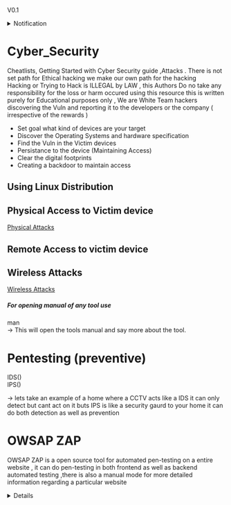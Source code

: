 V0.1<br>

<details><summary>Notification</summary>
<p>
  
   ### Notification:- 
   As of now this is a Theoretical based manual practical based  manual will be updated soon you can star this repository for upcoming update !
   Authors refer bottom of this page <br>
   THANK YOU!<br>
</p>
</details>


# <b> Cyber_Security </b>
Cheatlists, Getting Started with Cyber Security guide ,Attacks .
There is not set path for Ethical hacking we make our own path for the hacking <br>
Hacking or Trying to Hack is ILLEGAL by LAW , this Authors Do no take any responsibility for the loss or harm occured using this resource this is written purely for Educational purposes only , We are White Team hackers discovering the Vuln and reporting it to the developers or the company ( irrespective of the rewards )<br>
* Set goal what kind of devices are your target<br>
* Discover the Operating Systems and hardware specification<br>
* Find the Vuln in the Victim devices<br>
* Persistance to the device (Maintaining  Access)<br>
* Clear the digital footprints <br>
* Creating a backdoor to maintain access<br>



## Using Linux Distribution 
## Physical  Access to Victim device 
<a href ="https://github.com/the-AY/Cyber_Security/blob/main/Physical.md" > Physical Attacks <a>

## Remote Access to victim device

## Wireless Attacks 
<a href ="https://github.com/the-AY/Cyber_Security/blob/main/Wireless.md" > Wireless Attacks <a>

##### For opening manual of any tool use <br>
man <toolname> <br>
-> This will open the tools manual and say more about the tool.

# Pentesting (preventive)<br>
  IDS()<br>
  IPS()<br>

 -> lets take an example of a home where a CCTV acts like a IDS it can only detect but cant act on it buts IPS is like a security gaurd to your home it can do both detection as well as prevention <br>

# OWSAP ZAP <br>
   OWSAP ZAP is a open source tool for automated pen-testing  on a entire website , it can do pen-testing in both frontend as well as backend automated testing ,there is also a manual mode for more detailed information regarding a particular website<br>

<details><summary>Author? Want to Contribute click here!</summary>
<p>

#### Welocome Authors we are happy to see You contribute! 
 Please follow the Formmating and instructions 
  
   # Authors 
   Authors are welcome to contribute please read the  for More information!
   <a href="https://github.com/the-AY/Cyber_Security/blob/main/Authors.md"> Authors Notice </a><br>

</p>
</details>
